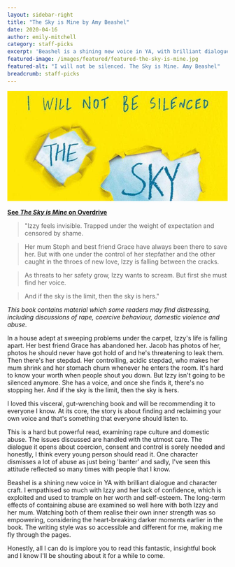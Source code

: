 ```yaml
---
layout: sidebar-right
title: "The Sky is Mine by Amy Beashel"
date: 2020-04-16
author: emily-mitchell
category: staff-picks
excerpt: 'Beashel is a shining new voice in YA, with brilliant dialogue and character craft.'
featured-image: /images/featured/featured-the-sky-is-mine.jpg
featured-alt: "I will not be silenced. The Sky is Mine. Amy Beashel"
breadcrumb: staff-picks
---
```


![The Sky is Mine](/images/featured/featured-the-sky-is-mine.jpg)

**[See <cite>The Sky is Mine</cite> on Overdrive](https://suffolklibraries.overdrive.com/media/4965983)**

> "Izzy feels invisible. Trapped under the weight of expectation and censored by shame.

> Her mum Steph and best friend Grace have always been there to save her. But with one under the control of her stepfather and the other caught in the throes of new love, Izzy is falling between the cracks.

> As threats to her safety grow, Izzy wants to scream. But first she must find her voice.

> And if the sky is the limit, then the sky is hers."

*This book contains material which some readers may find distressing, including discussions of rape, coercive behaviour, domestic violence and abuse.*

In a house adept at sweeping problems under the carpet, Izzy's life is falling apart. Her best friend Grace has abandoned her. Jacob has photos of her, photos he should never have got hold of and he's threatening to leak them. Then there's her stepdad. Her controlling, acidic stepdad, who makes her mum shrink and her stomach churn whenever he enters the room. It's hard to know your worth when people shout you down. But Izzy isn't going to be silenced anymore. She has a voice, and once she finds it, there's no stopping her. And if the sky is the limit, then the sky is hers.

I loved this visceral, gut-wrenching book and will be recommending it to everyone I know. At its core, the story is about finding and reclaiming your own voice and that's something that everyone should listen to.

This is a hard but powerful read, examining rape culture and domestic abuse. The issues discussed are handled with the utmost care. The dialogue it opens about coercion, consent and control is sorely needed and honestly, I think every young person should read it. One character dismisses a lot of abuse as just being 'banter' and sadly, I've seen this attitude reflected so many times with people that I know.

Beashel is a shining new voice in YA with brilliant dialogue and character craft. I empathised so much with Izzy and her lack of confidence, which is exploited and used to trample on her worth and self-esteem. The long-term effects of containing abuse are examined so well here with both Izzy and her mum. Watching both of them realise their own inner strength was so empowering, considering the heart-breaking darker moments earlier in the book. The writing style was so accessible and different for me, making me fly through the pages.

Honestly, all I can do is implore you to read this fantastic, insightful book and I know I'll be shouting about it for a while to come.
